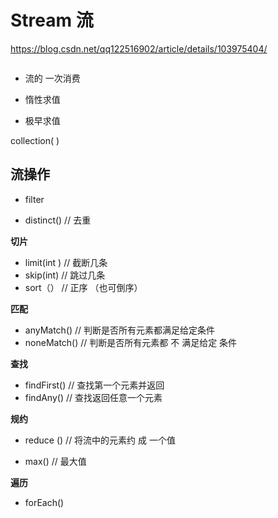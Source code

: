# Stream 流



https://blog.csdn.net/qq122516902/article/details/103975404/



~~~java

~~~

- 流的 一次消费

- 惰性求值
- 极早求值



collection(  )

## 流操作

- filter

- distinct()   // 去重



**切片**

- limit(int )  // 截断几条
- skip(int)    // 跳过几条
- sort（）    // 正序 （也可倒序）



**匹配**

- anyMatch()    // 判断是否所有元素都满足给定条件
- noneMatch()  // 判断是否所有元素都 不 满足给定 条件

 

**查找**

- findFirst()  // 查找第一个元素并返回
- findAny()   //  查找返回任意一个元素



**规约**

- reduce ()       // 将流中的元素约 成 一个值

- max()            // 最大值



**遍历**

- forEach()